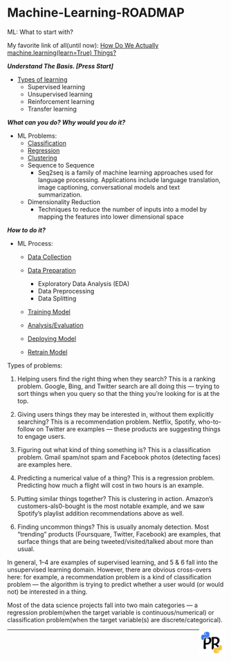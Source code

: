 # Machine-Learning-ROADMAP
ML: What to start with?

My favorite link of all(until now): [How Do We Actually machine.learning(learn=True) Things?](https://github.com/pauloreis-ds/Paulo-Reis-Data-Science/blob/master/3%20-%20Data%20Analysis%20(Machine%20Learning)/How%20to%20code%20and%20create%20any%20machine%20learning%20model.ipynb)

**_Understand The Basis. \[Press Start\]_**

- [Types of learning](https://github.com/pauloreis-ds/Machine-Learning-ROADMAP/tree/master/0%20-%20Types%20of%20learning)
  - Supervised learning
  - Unsupervised learning
  - Reinforcement learning
  - Transfer learning
 
**_What can you do? Why would you do it?_** 
 
- ML Problems:
  - [Classification](https://github.com/pauloreis-ds/Machine-Learning-ROADMAP/tree/master/1%20-%20Classification)
  - [Regression](https://github.com/pauloreis-ds/Machine-Learning-ROADMAP/tree/master/2%20-%20Regression)
  - [Clustering](https://github.com/pauloreis-ds/Machine-Learning-ROADMAP/tree/master/3%20-%20Clustering)
  - Sequence to Sequence 
      - Seq2seq is a family of machine learning approaches used for language processing.
        Applications include language translation, image captioning, conversational models and text summarization.
  - Dimensionality Reduction
      - Techniques to reduce the number of inputs into a model by mapping the features into lower dimensional space
 
**_How to do it?_** 
 
- ML Process:
  - [Data Collection](https://github.com/pauloreis-ds/Machine-Learning-ROADMAP/tree/master/4%20-%20Data%20Collection)
  - [Data Preparation](https://github.com/pauloreis-ds/Machine-Learning-ROADMAP/tree/master/5%20-%20Data%20Preparation)
      - Exploratory Data Analysis (EDA)
      - Data Preprocessing
      - Data Splitting
  - [Training Model]()
  
  - [Analysis/Evaluation]()
  
  - [Deploying Model]()
  
  - [Retrain Model]()
  



Types of problems:
1. Helping users find the right thing when they search? This is a ranking problem. Google, Bing, and Twitter search are all doing this — trying to sort things when you query so that the thing you’re looking for is at the top.

2. Giving users things they may be interested in, without them explicitly searching? This is a recommendation problem. Netflix, Spotify, who-to-follow on Twitter are examples — these products are suggesting things to engage users.

3. Figuring out what kind of thing something is? This is a classification problem. Gmail spam/not spam and Facebook photos (detecting faces) are examples here.

4. Predicting a numerical value of a thing? This is a regression problem. Predicting how much a flight will cost in two hours is an example.

5. Putting similar things together? This is clustering in action. Amazon’s customers-als0-bought is the most notable example, and we saw Spotify’s playlist addition recommendations above as well.

6. Finding uncommon things? This is usually anomaly detection. Most “trending” products (Foursquare, Twitter, Facebook) are examples, that surface things that are being tweeted/visited/talked about more than usual.

In general, 1–4 are examples of supervised learning, and 5 & 6 fall into the unsupervised learning domain. However, there are obvious cross-overs here: for example, a recommendation problem is a kind of classification problem — the algorithm is trying to predict whether a user would (or would not) be interested in a thing.

Most of the data science projects fall into two main categories — a regression problem(when the target variable is continuous/numerical) or classification problem(when the target variable(s) are discrete/categorical).



[<img align="right" width="60" height="60" src="https://github.com/pauloreis-ds/Paulo-Reis-Data-Science/blob/master/Paulo%20Reis/Pauloreis01.png">](https://github.com/pauloreis-ds)

---
